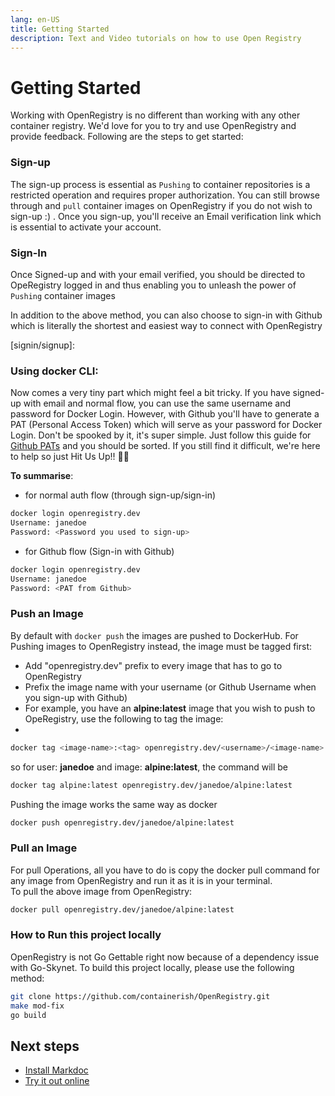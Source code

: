 ```yaml
---
lang: en-US
title: Getting Started
description: Text and Video tutorials on how to use Open Registry
---
```


# Getting Started

Working with OpenRegistry is no different than working with any other container registry.
We'd love for you to try and use OpenRegistry and provide feedback.
Following are the steps to get started:

### Sign-up

The sign-up process is essential as `Pushing` to container repositories is a restricted operation and requires proper authorization.
You can still browse through and `pull` container images on OpenRegistry if you do not wish to sign-up :) .
Once you sign-up, you'll receive an Email verification link which is essential to activate your account.

### Sign-In

Once Signed-up and with your email verified, you should be directed to OpeRegistry logged in and thus enabling you to
unleash the power of `Pushing` container images

In addition to the above method, you can also choose to sign-in with Github which is literally the shortest and easiest
way to connect with OpenRegistry

[signin/signup]: 
### Using docker CLI:

Now comes a very tiny part which might feel a bit tricky. If you have signed-up with email and normal flow,
you can use the same username and password for Docker Login.
However, with Github you'll have to generate a PAT (Personal Access Token) which will serve as your password for Docker
Login. Don't be spooked by it, it's super simple. Just follow this guide for  
[Github PATs](https://docs.github.com/en/authentication/keeping-your-account-and-data-secure/creating-a-personal-access-token)
and you should be sorted. If you still find it difficult, we're here to help so just Hit Us Up!! 👍🏻

**To summarise**:

- for normal auth flow (through sign-up/sign-in)

```bash
docker login openregistry.dev
Username: janedoe
Password: <Password you used to sign-up>
```

- for Github flow (Sign-in with Github)

```bash
docker login openregistry.dev
Username: janedoe
Password: <PAT from Github>
```

### Push an Image

By default with `docker push` the images are pushed to DockerHub.
For Pushing images to OpenRegistry instead, the image must be tagged first:

- Add "openregistry.dev" prefix to every image that has to go to OpenRegistry
- Prefix the image name with your username (or Github Username when you sign-up with Github)
- For example, you have an **alpine:latest** image that you wish to push to OpeRegistry, use the following to tag the image:
-

```bash
docker tag <image-name>:<tag> openregistry.dev/<username>/<image-name>:<tag>
```

so for user: **janedoe** and image: **alpine:latest**, the command will be

```bash
docker tag alpine:latest openregistry.dev/janedoe/alpine:latest
```

Pushing the image works the same way as docker

```bash
docker push openregistry.dev/janedoe/alpine:latest
```

### Pull an Image

For pull Operations, all you have to do is copy the docker pull command for any image
from OpenRegistry and run it as it is in your terminal.<br>
To pull the above image from OpenRegistry:

```bash
docker pull openregistry.dev/janedoe/alpine:latest
```

### How to Run this project locally

OpenRegistry is not Go Gettable right now because of a dependency issue with Go-Skynet.
To build this project locally, please use the following method:

```bash
git clone https://github.com/containerish/OpenRegistry.git
make mod-fix
go build
```

## Next steps

- [Install Markdoc](/docs/getting-started)
- [Try it out online](/sandbox)

